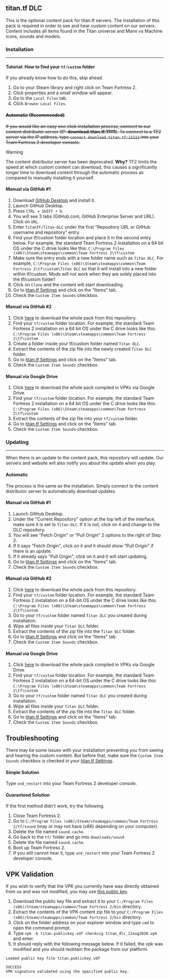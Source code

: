 ## titan.tf DLC
This is the optional content pack for titan.tf servers. The installation of this pack is required in order to see and hear custom content on our servers. Content includes all items found in the Titan universe and Mann vs Machine icons, sounds and models.

### Installation
---
#### Tutorial: How to find your `tf/custom` folder
If you already know how to do this, skip ahead.
1. Go to your Steam library and right click on Team Fortress 2.
2. Click properties and a small window will appear.
3. Go to the `Local Files` tab.
4. Click `Browse Local Files`.

#### ~~Automatic (Recommended)~~
~~If you would like an easy one click installation process, connect to our content distributor server (IP: **download.titan.tf:11111**). To connect to a TF2 server via the IP address, type `connect download.titan.tf:11111` into your Team Fortress 2 developer console.~~

> [!WARNING]  
> The content distributor server has been deprecated. **Why?** TF2 limits the speed at which custom content can download, this causes a significantly longer time to download content through the automatic process as compared to manually installing it yourself.

#### Manual via GitHub #1
1. Download [GitHub Desktop](https://desktop.github.com/) and install it.
2. Launch GitHub Desktop.
3. Press `CTRL + SHIFT + O`.
4. You will see 3 tabs (GitHub.com, GitHub Enterprise Server and URL). Click on `URL`.
5. Enter `TitanTF/Titan-DLC` under the first "Repository URL or GitHub username and repository" entry.
6. Find your tf/custom folder location and place it in the second entry below. For example, the standard Team Fortress 2 installation on a 64 bit OS under the C drive looks like this: `C:\Program Files (x86)\Steam\steamapps\common\Team Fortress 2\tf\custom`
7. Make sure the entry ends with a new folder name such as `Titan DLC`. For example, `C:\Program Files (x86)\Steam\steamapps\common\Team Fortress 2\tf\custom\Titan DLC` so that it will install into a new folder within tf/custom. Mods will not work when they are solely placed into the tf/custom folder!
8. Click on `Clone` and the content will start downloading.
9. Go to [titan.tf Settings](https://titan.tf/settings/game#sounds) and click on the "Items" tab.
10. Check the `Custom Item Sounds` checkbox.

#### Manual via GitHub #2
1. Click [here](https://github.com/TitanTF/Titan-DLC/archive/master.zip) to download the whole pack from this repository.
2. Find your `tf/custom` folder location. For example, the standard Team Fortress 2 installation on a 64 bit OS under the C drive looks like this: `C:\Program Files (x86)\Steam\steamapps\common\Team Fortress 2\tf\custom`
3. Create a folder inside your tf/custom folder named `Titan DLC`.
4. Extract the contents of the zip file into the newly created `Titan DLC` folder.
5. Go to [titan.tf Settings](https://titan.tf/settings/game#sounds) and click on the "Items" tab.
6. Check the `Custom Item Sounds` checkbox.

#### Manual via Google Drive
1. Click [here](https://drive.google.com/file/d/1KtpJMRXtONS_ZC06o5l57xxyXKcCj_jl/view?usp=sharing) to download the whole pack compiled in VPKs via Google Drive.
2. Find your `tf/custom` folder location. For example, the standard Team Fortress 2 installation on a 64 bit OS under the C drive looks like this: `C:\Program Files (x86)\Steam\steamapps\common\Team Fortress 2\tf\custom`
3. Extract the contents of the zip file into your `tf/custom` folder.
4. Go to [titan.tf Settings](https://titan.tf/settings/game#sounds) and click on the "Items" tab.
5. Check the `Custom Item Sounds` checkbox.

### Updating
---
When there is an update to the content pack, this repository will update. Our servers and website will also notify you about the update when you play.

#### Automatic
The process is the same as the installation. Simply connect to the content distributor server to automatically download updates.

#### Manual via GitHub #1
1. Launch GitHub Desktop.
2. Under the "Current Repository" option at the top left of the interface, make sure it is set to `Titan-DLC`. If it is not, click on it and change to the DLC repository.
3. You will see "Fetch Origin" or "Pull Origin" 2 options to the right of Step 2.
4. If it says "Fetch Origin", click on it and it should show "Pull Origin" if there is an update.
5. If it already says "Pull Origin", click on it and it will start updating.
6. Go to [titan.tf Settings](https://titan.tf/settings/game#sounds) and click on the "Items" tab.
7. Check the `Custom Item Sounds` checkbox.

#### Manual via GitHub #2
1. Click [here](https://github.com/TitanTF/Titan-DLC/archive/master.zip) to download the whole pack from this repository.
2. Find your `tf/custom` folder location. For example, the standard Team Fortress 2 installation on a 64-bit OS under the C drive looks like this: `C:\Program Files (x86)\Steam\steamapps\common\Team Fortress 2\tf\custom`
3. Go to your `tf/custom` folder named `Titan DLC` you created during installation.
4. Wipe all files inside your `Titan DLC` folder.
5. Extract the contents of the zip file into the `Titan DLC` folder.
6. Go to [titan.tf Settings](https://titan.tf/settings/game#sounds) and click on the "Items" tab.
7. Check the `Custom Item Sounds` checkbox.

#### Manual via Google Drive
1. Click [here](https://drive.google.com/file/d/1KtpJMRXtONS_ZC06o5l57xxyXKcCj_jl/view?usp=sharing) to download the whole pack compiled in VPKs via Google Drive.
2. Find your `tf/custom` folder location. For example, the standard Team Fortress 2 installation on a 64-bit OS under the C drive looks like this: `C:\Program Files (x86)\Steam\steamapps\common\Team Fortress 2\tf\custom`
3. Go to your `tf/custom` folder named `Titan DLC` you created during installation.
4. Wipe all files inside your `Titan DLC` folder.
5. Extract the contents of the zip file into the `Titan DLC` folder.
6. Go to [titan.tf Settings](https://titan.tf/settings/game#sounds) and click on the "Items" tab.
7. Check the `Custom Item Sounds` checkbox.

## Troubleshooting
There may be some issues with your installation preventing you from seeing and hearing the custom content. But before that, make sure the `Custom Item Sounds` checkbox is checked in your [titan.tf Settings](https://titan.tf/settings/game#sounds).

#### Simple Solution
Type ```snd_restart``` into your Team Fortress 2 developer console.

#### Guaranteed Solution
If the first method didn't work, try the following.
1. Close Team Fortress 2.
2. Go to ```C:/Program Files (x86)/Steam/steamapps/common/Team Fortress 2/tf/sound``` (may or may not have (x86) depending on your computer).
3. Delete the file named ```sound.cache```.
4. Go back to the ```tf/``` folder and go into ```downloads/sound```
5. Delete the file named ```sound.cache```.
6. Boot up Team Fortress 2.
7. If you still cannot hear it, type ```snd_restart``` into your Team Fortress 2 developer console.

## VPK Validation
If you wish to verify that the VPK you currently have was directly obtained from us and was not modified, you may use [this public key](https://github.com/TitanTF/Titan-DLC/blob/master/titan.publickey.vdf).

1. Download the public key file and extract it to your ```C:/Program Files (x86)/Steam/steamapps/common/Team Fortress 2/bin``` directory.
2. Extract the contents of the VPK content zip file to your ```C:/Program Files (x86)/Steam/steamapps/common/Team Fortress 2/bin``` directory.
3. Click on the folder address on your explorer window and type `cmd` to open the command prompt.
4. Type `vpk -k titan.publickey.vdf checksig titan_dlc_12aug2020.vpk` and enter.
5. It should reply with the following message below. If it failed, the vpk was modified and you should reobtain the package from our platform.

```
Loaded public key file titan.publickey.vdf

SUCCESS
VPK signature validated using the specified public key.
```
